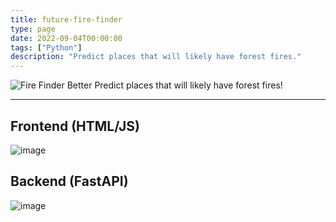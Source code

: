 ```yaml
---
title: future-fire-finder
type: page
date: 2022-09-04T00:00:00
tags: ["Python"]
description: "Predict places that will likely have forest fires."
---
```


![Fire Finder Better](https://user-images.githubusercontent.com/35516367/188337454-ba33b4ee-3a5b-4d20-ac28-c288c34b08cd.png)
Predict places that will likely have forest fires!

<hr>

## Frontend (HTML/JS)

![image](https://user-images.githubusercontent.com/35516367/188338929-c525de67-6a96-41a5-9078-c39907498472.png)

## Backend (FastAPI)

![image](https://user-images.githubusercontent.com/35516367/188338801-32c993df-5766-4738-bbaa-027cc4e4a3f4.png)
